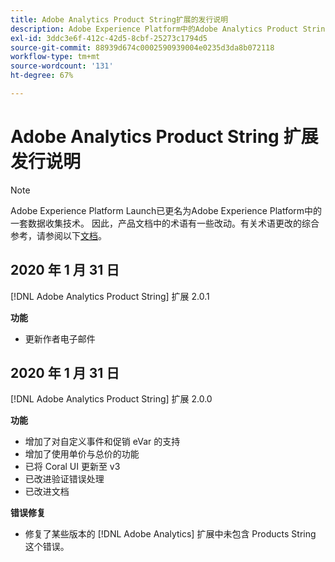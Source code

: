 ```yaml
---
title: Adobe Analytics Product String扩展的发行说明
description: Adobe Experience Platform中的Adobe Analytics Product String标记扩展的最新发行说明。
exl-id: 3ddc3e6f-412c-42d5-8cbf-25273c1794d5
source-git-commit: 88939d674c0002590939004e0235d3da8b072118
workflow-type: tm+mt
source-wordcount: '131'
ht-degree: 67%

---
```


# Adobe Analytics Product String 扩展发行说明

>[!NOTE]
>
>Adobe Experience Platform Launch已更名为Adobe Experience Platform中的一套数据收集技术。 因此，产品文档中的术语有一些改动。有关术语更改的综合参考，请参阅以下[文档](../../../term-updates.md)。

## 2020 年 1 月 31 日

[!DNL Adobe Analytics Product String] 扩展 2.0.1

**功能**

* 更新作者电子邮件

## 2020 年 1 月 31 日

[!DNL Adobe Analytics Product String] 扩展 2.0.0

**功能**

* 增加了对自定义事件和促销 eVar 的支持
* 增加了使用单价与总价的功能
* 已将 Coral UI 更新至 v3
* 已改进验证错误处理
* 已改进文档

**错误修复**

* 修复了某些版本的 [!DNL Adobe Analytics] 扩展中未包含 Products String 这个错误。
